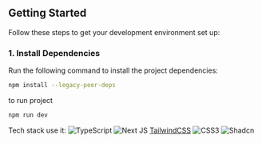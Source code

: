 

## Getting Started

Follow these steps to get your development environment set up:

### 1. Install Dependencies

Run the following command to install the project dependencies:

```bash
npm install --legacy-peer-deps
```

to run project
```bash
npm run dev
```
Tech stack use it:
![TypeScript](https://img.shields.io/badge/typescript-%23007ACC.svg?style=for-the-badge&logo=typescript&logoColor=white)
 ![Next JS](https://img.shields.io/badge/Next-black?style=for-the-badge&logo=next.js&logoColor=white) 
 [TailwindCSS](https://img.shields.io/badge/tailwindcss-%2338B2AC.svg?style=for-the-badge&logo=tailwind-css&logoColor=white)
 ![CSS3](https://img.shields.io/badge/css3-%231572B6.svg?style=for-the-badge&logo=css3&logoColor=white)
 ![Shadcn](https://img.shields.io/badge/shadcn-%23000000.svg?style=for-the-badge&logo=shadcn&logoColor=white)
